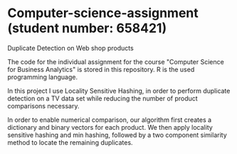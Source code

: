 # Computer-science-assignment (student number: 658421)
Duplicate Detection on Web shop products

The code for the individual assignment for the course "Computer Science for Business Analytics" is stored in this repository. R is the used programming language.

In this project I use Locality Sensitive Hashing, in order to perform duplicate detection on a TV data set while reducing the number of product comparisons necessary. 

In order to enable numerical comparison, our algorithm first creates a dictionary and binary vectors for each product. We then apply locality sensitive hashing and min hashing, followed by a two component similarity method to locate the remaining duplicates.

